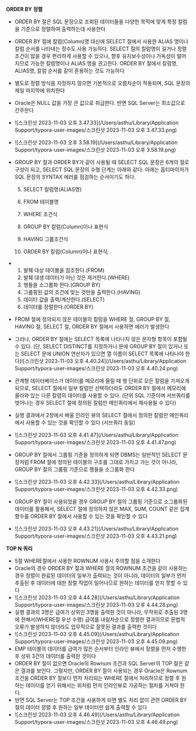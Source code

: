 **ORDER BY 정렬**

- ORDER BY 절은 SQL 문장으로 조회된 데이터들을 다양한 목적에 맞게 특정 칼럼을 기준으로 정렬하여 출력하는데 사용한다

- ORDER BY 절에 칼럼(Column)명 대신에 SELECT 절에서 사용한 ALIAS 명이나 칼럼 순서를 나타내는 정수도 사용 가능하다. SELECT 절의 칼럼명이 길거나 정렬 조건이 많을 경우 편리하게 사용할 수 있으나, 향후 유지보수성이나 가독성이 떨어지므로 가능한 칼럼명이나 ALIAS 명을 권고한다. ORDER BY 절에서 칼럼명, ALIAS명, 칼럼 순서를 같이 혼용하는 것도 가능하다

- 별도로 정렬 방식을 지정하지 않으면 기본적으로 오름차순이 적용되며, SQL 문장의 제일 마지막에 위치한다

- Oracle은 NULL 값을 가장 큰 값으로 취급한다. 반면 SQL Server는 최소값으로 간주한다

- ![스크린샷 2023-11-03 오후 3.47.33](/Users/asthu/Library/Application Support/typora-user-images/스크린샷 2023-11-03 오후 3.47.33.png)

- ![스크린샷 2023-11-03 오후 3.58.19](/Users/asthu/Library/Application Support/typora-user-images/스크린샷 2023-11-03 오후 3.58.19.png)

- GROUP BY 절과 ORDER BY가 같이 사용될 때 SELECT SQL 문장은 6개의 절로 구성이 되고, SELECT SQL 문장의 수행 단계는 아래와 같다. 아래는 옵티마이저가 SQL 문장의 SYNTAX 에러를 점검하는 순서이기도 하다.

  5. SELECT 칼럼명(ALIAS명)

  1. FROM 테이블명

  2. WHERE 조건식

  3. GROUP BY 칼럼(Column)이나 표현식

  4. HAVING 그룹조건식

  6. ORDER BY 칼럼(Column)이나 표현식;

- 1. 발췌 대상 테이블을 참조한다.(FROM)
  2. 발췌 대생 데이터가 아닌 것은 제거한다.(WHERE)
  3. 행들을 소그룹화 한다.(GROUP BY)
  4. 그룹핑된 값의 조건에 맞는 것만을 출력한다.(HAVING)
  5. 데이터 값을 출력/계산한다.(SELECT)
  6. 데이터를 정렬한다.(ORDER BY)

- FROM 절에 정의되지 않은 테이블의 칼럼을 WHERE 절, GROUP BY 절, HAVING 절, SELECT 절, ORDER BY 절에서 사용하면 에러가 발생한다

- 그러나, ORDER BY 절에는 SELECT 목록에 나타나지 않은 문자형 항목이 포함될 수 있다. (단, SELECT DISTINCT를 지정하거나 문에 GROUP BY 절이 있거나 또는 SELECT 문에 UNION 연산자가 있으면 열 이름이 SELECT 목록에 나타나야 한다)![스크린샷 2023-11-03 오후 4.40.24](/Users/asthu/Library/Application Support/typora-user-images/스크린샷 2023-11-03 오후 4.40.24.png)

- 관계형 데이터베이스가 데이터를 메모리에 올릴 때 행 단위로 모든 칼럼을 가져오게 되므로, SELECT 절에서 일부 칼럼만 선택하더라도 ORDER BY 절에서 메모리에 올라와 있는 다른 칼럼의 데이터를 사용할 수 있다. (단위 SQL 기준이며 서브쿼리를 벗어나는 경우 SELECT 절에 정의된 칼럼만 메인쿼리에서 재사용될 수 있다)

- 실행 결과에서 2장에서 배울 인라인 뷰의 SELECT 절에서 정의한 칼럼만 메인쿼리에서 사용할 수 있는 것을 확인할 수 있다 (서브쿼리 동일)

- ![스크린샷 2023-11-03 오후 4.41.47](/Users/asthu/Library/Application Support/typora-user-images/스크린샷 2023-11-03 오후 4.41.47.png)

- GROUP BY 절에서 그룹핑 기준을 정의하게 되면 DBMS는 일반적인 SELECT 문장처럼 FROM 절에 정의된 테이블의 구조를 그대로 가지고 가는 것이 아니라, GROUP BY 절의 그룹핑 기준으로 행들을 소그룹화 한다

- ![스크린샷 2023-11-03 오후 4.42.33](/Users/asthu/Library/Application Support/typora-user-images/스크린샷 2023-11-03 오후 4.42.33.png)

- GROUP BY 절이 사용되었을 경우 GROUP BY 절의 그룹핑 기준으로 소그룹화된 데이터를 활용해서, SELECT 절에 정의하지 않은 MAX, SUM, COUNT 같은 집계함수를 ORDER BY 절에서 사용할 수 있는 것을 확인할 수 있다

- ![스크린샷 2023-11-03 오후 4.43.21](/Users/asthu/Library/Application Support/typora-user-images/스크린샷 2023-11-03 오후 4.43.21.png)

**TOP N 쿼리**

- 5절 WHERE절에서 사용한 ROWNUM 사용시 주의할 점을 소개한다
- Oracle의 경우 ORDER BY 절과 WHERE 절의 ROWNUM 조건을 같이 사용하는 경우 정렬이 완료된 데이터의 일부가 출력되는 것이 아니라, 데이터의 일부가 먼저 추출된 후 데이터에 대한 정렬 작업이 일어나므로 원하는 데이터를 얻지 못할 수 있다
- ![스크린샷 2023-11-03 오후 4.44.28](/Users/asthu/Library/Application Support/typora-user-images/스크린샷 2023-11-03 오후 4.44.28.png)
- 실행 결과의 3명은 급여가 상위인 3명을 출력한 것이 아니라, 무작위로 추출된 3명에 한해서(WHERE절 우선 수행) 급여를 내림차순으로 정렬한 결과이므로 문법적 오류가 발생하지 않더라도 업무적으로 잘못된 결과를 출력한 것이다
- ![스크린샷 2023-11-03 오후 4.45.09](/Users/asthu/Library/Application Support/typora-user-images/스크린샷 2023-11-03 오후 4.45.09.png)
- EMP 테이블의 데이터를 급여가 많은 순서부터 인라인 뷰에서 정렬을 먼저 수행한 후 상위 3건의 데이터를 출력한 것이다
- ORDER BY 절이 없으면 Oracle의 Rownum 조건과 SQL Server의 TOP 절은 같은 결과를 보인다. 그렇지만, ORDER BY 절이 사용되는 경우 Oracle은 Rownum 조건을 ORDER BY 절보다 먼저 처리되는 WHERE 절에서 처리하므로 정렬 후 원하는 데이터를 얻기 위해서는 위처럼 먼저 인라인뷰로 가공하는 절차를 거쳐야 한다.
- 반면 SQL Server는 TOP 조건을 사용하게 되면 별도 처리 없이 관련 ORDER BY 절의 데이터 정렬 후 원하는 일부 데이터만 쉽게 출력할 수 있다
- ![스크린샷 2023-11-03 오후 4.46.49](/Users/asthu/Library/Application Support/typora-user-images/스크린샷 2023-11-03 오후 4.46.49.png)